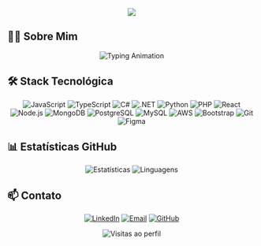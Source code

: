 <div align="center">
  <img src="https://capsule-render.vercel.app/api?type=waving&color=gradient&height=200&section=header&text=Lucas%20Siqueira&fontSize=60&fontAlignY=35&animation=fadeIn&desc=Full%20Stack%20Developer%20|%20Problem%20Solver&descAlignY=55"/>
</div>

## 👨‍💻 Sobre Mim

<p align="center">
  <img src="https://readme-typing-svg.herokuapp.com?font=Fira+Code&size=18&duration=3000&pause=1000&color=58A6FF&center=true&vCenter=true&width=500&lines=Desenvolvedor+Full+Stack+de+Portugal;Transformo+problemas+em+soluções+eficientes;Apaixonado+por+arquitetura+escalável" alt="Typing Animation">
</p>

## 🛠 Stack Tecnológica

<div align="center">

![JavaScript](https://img.shields.io/badge/-JavaScript-F7DF1E?logo=javascript&logoColor=black&style=for-the-badge)
![TypeScript](https://img.shields.io/badge/-TypeScript-3178C6?logo=typescript&logoColor=white&style=for-the-badge)
![C#](https://img.shields.io/badge/-C%23-239120?logo=c-sharp&logoColor=white&style=for-the-badge)
![.NET](https://img.shields.io/badge/-.NET-512BD4?logo=dotnet&logoColor=white&style=for-the-badge)
![Python](https://img.shields.io/badge/-Python-3776AB?logo=python&logoColor=white&style=for-the-badge)
![PHP](https://img.shields.io/badge/-PHP-777BB4?logo=php&logoColor=white&style=for-the-badge)
![React](https://img.shields.io/badge/-React-61DAFB?logo=react&logoColor=black&style=for-the-badge)
![Node.js](https://img.shields.io/badge/-Node.js-339933?logo=node.js&logoColor=white&style=for-the-badge)
![MongoDB](https://img.shields.io/badge/-MongoDB-47A248?logo=mongodb&logoColor=white&style=for-the-badge)
![PostgreSQL](https://img.shields.io/badge/-PostgreSQL-4169E1?logo=postgresql&logoColor=white&style=for-the-badge)
![MySQL](https://img.shields.io/badge/-MySQL-4479A1?logo=mysql&logoColor=white&style=for-the-badge)
![AWS](https://img.shields.io/badge/-AWS-232F3E?logo=amazon-aws&logoColor=white&style=for-the-badge)
![Bootstrap](https://img.shields.io/badge/-Bootstrap-7952B3?logo=bootstrap&logoColor=white&style=for-the-badge)
![Git](https://img.shields.io/badge/-Git-F05032?logo=git&logoColor=white&style=for-the-badge)
![Figma](https://img.shields.io/badge/-Figma-F24E1E?logo=figma&logoColor=white&style=for-the-badge)

</div>

## 📊 Estatísticas GitHub

<div align="center">
  
![Estatísticas](https://github-readme-stats.vercel.app/api?username=lucassiqueiraa&show_icons=true&theme=radical&hide_title=true&include_all_commits=true)
![Linguagens](https://github-readme-stats.vercel.app/api/top-langs/?username=lucassiqueiraa&layout=compact&theme=radical&hide=html,css)

</div>

## 📫 Contato

<div align="center">
  
[![LinkedIn](https://img.shields.io/badge/-LinkedIn-0A66C2?style=for-the-badge&logo=linkedin)](https://www.linkedin.com/in/lucassiqueiraa/)
[![Email](https://img.shields.io/badge/-Email-D14836?style=for-the-badge&logo=gmail)](mailto:lucassiqueira0763@hotmail.com)
[![GitHub](https://img.shields.io/badge/-GitHub-181717?style=for-the-badge&logo=github)](https://github.com/lucassiqueiraa)

</div>

<div align="center">
  <img src="https://komarev.com/ghpvc/?username=lucassiqueiraa&label=Profile+Views&color=blueviolet&style=flat" alt="Visitas ao perfil"/> 
</div>
